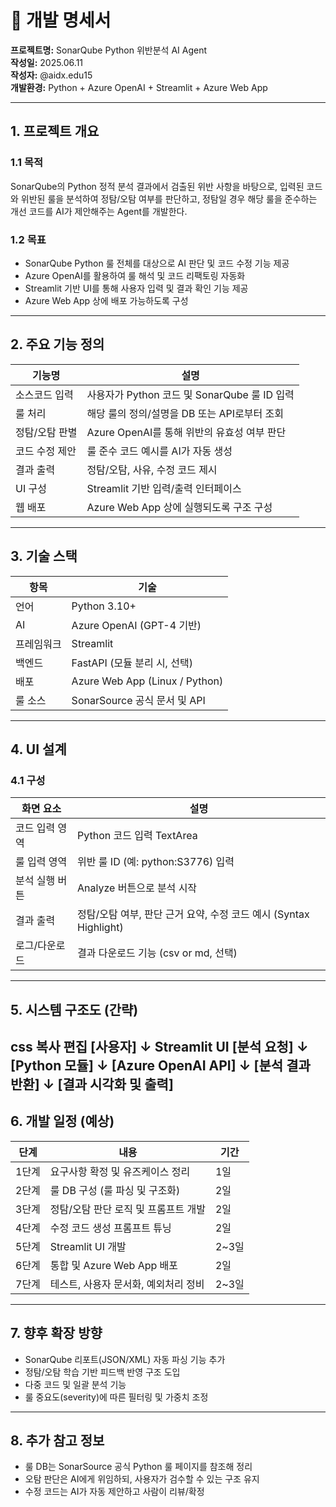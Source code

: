 # 📘 개발 명세서

**프로젝트명:** SonarQube Python 위반분석 AI Agent  
**작성일:** 2025.06.11  
**작성자:** @aidx.edu15  
**개발환경:** Python + Azure OpenAI + Streamlit + Azure Web App

---

## 1. 프로젝트 개요

### 1.1 목적
SonarQube의 Python 정적 분석 결과에서 검출된 위반 사항을 바탕으로, 입력된 코드와 위반된 룰을 분석하여 정탐/오탐 여부를 판단하고, 정탐일 경우 해당 룰을 준수하는 개선 코드를 AI가 제안해주는 Agent를 개발한다.

### 1.2 목표
- SonarQube Python 룰 전체를 대상으로 AI 판단 및 코드 수정 기능 제공
- Azure OpenAI를 활용하여 룰 해석 및 코드 리팩토링 자동화
- Streamlit 기반 UI를 통해 사용자 입력 및 결과 확인 기능 제공
- Azure Web App 상에 배포 가능하도록 구성

---

## 2. 주요 기능 정의

| 기능명         | 설명                                                         |
| -------------- | ------------------------------------------------------------ |
| 소스코드 입력  | 사용자가 Python 코드 및 SonarQube 룰 ID 입력                |
| 룰 처리        | 해당 룰의 정의/설명을 DB 또는 API로부터 조회                |
| 정탐/오탐 판별 | Azure OpenAI를 통해 위반의 유효성 여부 판단                |
| 코드 수정 제안 | 룰 준수 코드 예시를 AI가 자동 생성                         |
| 결과 출력      | 정탐/오탐, 사유, 수정 코드 제시                             |
| UI 구성        | Streamlit 기반 입력/출력 인터페이스                         |
| 웹 배포        | Azure Web App 상에 실행되도록 구조 구성                     |

---

## 3. 기술 스택

| 항목      | 기술                                 |
| --------- | ------------------------------------ |
| 언어      | Python 3.10+                         |
| AI        | Azure OpenAI (GPT-4 기반)            |
| 프레임워크| Streamlit                            |
| 백엔드    | FastAPI (모듈 분리 시, 선택)          |
| 배포      | Azure Web App (Linux / Python)        |
| 룰 소스   | SonarSource 공식 문서 및 API          |

---

## 4. UI 설계

### 4.1 구성

| 화면 요소      | 설명                                         |
| -------------- | -------------------------------------------- |
| 코드 입력 영역 | Python 코드 입력 TextArea                    |
| 룰 입력 영역   | 위반 룰 ID (예: python:S3776) 입력           |
| 분석 실행 버튼 | Analyze 버튼으로 분석 시작                   |
| 결과 출력      | 정탐/오탐 여부, 판단 근거 요약, 수정 코드 예시 (Syntax Highlight) |
| 로그/다운로드  | 결과 다운로드 기능 (csv or md, 선택)         |

---

## 5. 시스템 구조도 (간략)
css
복사
편집
[사용자]
   ↓ Streamlit UI
[분석 요청]
   ↓
[Python 모듈]
   ↓
[Azure OpenAI API]
   ↓
[분석 결과 반환]
   ↓
[결과 시각화 및 출력]
---

## 6. 개발 일정 (예상)
| 단계   | 내용                                     | 기간   |
| ------ | ---------------------------------------- | ------ |
| 1단계  | 요구사항 확정 및 유즈케이스 정리        | 1일    |
| 2단계  | 룰 DB 구성 (룰 파싱 및 구조화)          | 2일    |
| 3단계  | 정탐/오탐 판단 로직 및 프롬프트 개발   | 2일    |
| 4단계  | 수정 코드 생성 프롬프트 튜닝           | 2일    |
| 5단계  | Streamlit UI 개발                       | 2~3일  |
| 6단계  | 통합 및 Azure Web App 배포              | 2일    |
| 7단계  | 테스트, 사용자 문서화, 예외처리 정비   | 2~3일  |

---

## 7. 향후 확장 방향
- SonarQube 리포트(JSON/XML) 자동 파싱 기능 추가
- 정탐/오탐 학습 기반 피드백 반영 구조 도입
- 다중 코드 및 일괄 분석 기능
- 룰 중요도(severity)에 따른 필터링 및 가중치 조정

---

## 8. 추가 참고 정보
- 룰 DB는 SonarSource 공식 Python 룰 페이지를 참조해 정리
- 오탐 판단은 AI에게 위임하되, 사용자가 검수할 수 있는 구조 유지
- 수정 코드는 AI가 자동 제안하고 사람이 리뷰/확정